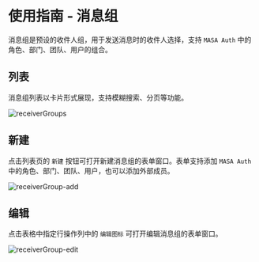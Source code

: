 # 使用指南 - 消息组

消息组是预设的收件人组，用于发送消息时的收件人选择，支持 `MASA Auth` 中的角色、部门、团队、用户的组合。

## 列表

消息组列表以卡片形式展现，支持模糊搜索、分页等功能。

![receiverGroups](https://cdn.masastack.com/stack/doc/mc/receiverGroups.png)

## 新建

点击列表页的 `新建` 按钮可打开新建消息组的表单窗口。表单支持添加 `MASA Auth` 中的角色、部门、团队、用户，也可以添加外部成员。

![receiverGroup-add](https://cdn.masastack.com/stack/doc/mc/receiverGroup-add.png)

## 编辑

点击表格中指定行操作列中的 `编辑图标` 可打开编辑消息组的表单窗口。

![receiverGroup-edit](https://cdn.masastack.com/stack/doc/mc/receiverGroup-edit.png)
